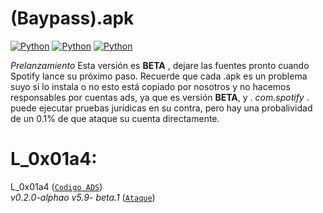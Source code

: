 # (Baypass).apk 
[![Python](https://img.shields.io/badge/-twitter-black?style=flat&logo=twitter&link=https://twitter.com/johnpradooo)](https://twitter.com/johnpradooo)
[![Python](https://img.shields.io/badge/-instagram-Red?style=flat&logo=instagram&link=https://instagram.com/johnpradoo)](https://instagram.com/johnpradoo) 
[![Python](https://img.shields.io/badge/-spotify-black?style=flat&logo=spotify&link=https://open.spotify.com/user/thepradotv)](https://open.spotify.com/user/thepradotv)

*Prelanzamiento*
Esta versión es **BETA** , dejare las fuentes pronto cuando Spotify lance su próximo paso.
Recuerde que cada .apk es un problema suyo si lo instala o no esto está copiado por nosotros y no hacemos responsables por cuentas ads, ya que es versión **BETA**, y . *com.spotify* . puede ejecutar pruebas jurídicas en su contra, pero hay una probalividad de un 0.1% de que ataque su cuenta directamente.


# L_0x01a4:
 L_0x01a4 ([`Codigo ADS`](https://github.com/johnpradoo/spotify.apk/blob/main/ads/sponsorship/model/SponsorshipAdData.java))       
*v0.2.0-alphao v5.9- beta.1* ([`Ataque`](https://github.com/johnpradoo/spotify.apk/blob/main/a00.java))
